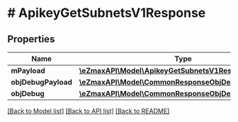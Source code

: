 # # ApikeyGetSubnetsV1Response

## Properties

Name | Type | Description | Notes
------------ | ------------- | ------------- | -------------
**mPayload** | [**\eZmaxAPI\Model\ApikeyGetSubnetsV1ResponseMPayload**](ApikeyGetSubnetsV1ResponseMPayload.md) |  |
**objDebugPayload** | [**\eZmaxAPI\Model\CommonResponseObjDebugPayload**](CommonResponseObjDebugPayload.md) |  | [optional]
**objDebug** | [**\eZmaxAPI\Model\CommonResponseObjDebug**](CommonResponseObjDebug.md) |  | [optional]

[[Back to Model list]](../../README.md#models) [[Back to API list]](../../README.md#endpoints) [[Back to README]](../../README.md)
